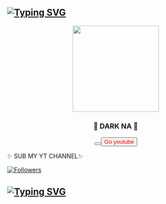 
## [![Typing SVG](https://readme-typing-svg.herokuapp.com?font=Rockstar-ExtraBold&color=FF00FF&lines=𝚆𝙴𝙻𝙲𝙾𝙼𝙴+𝚃𝙾+DARK+NA+CODE+PROFILE.;𝙲𝚁𝙴𝙰𝚃𝙴𝙳+𝙱𝚈+NILAMBARA;𝘛𝘏𝘈𝘕𝘒𝘚+𝘍𝘙𝘖+𝘝𝘐𝘚𝘐𝘛𝘐𝘕𝘎+𝘔𝘠+𝘎𝘐𝘛)](https://git.io/typing-svg)
<div align="center">
<center><img src = "https://yt3.ggpht.com/H418zVdoiKMrnvIAdAg_7j5ym40ph9a8crzf9MvZoOAcve3hNP-nPTmGSqdGOrJ02Zik-fH3sQ=s900-c-k-c0x00ffffff-no-rj" width="200" height="200"></center>
  <h3> 💞 DARK NA 💞</h3>
  <button> <a href = "https://www.youtube.com/channel/UCBbXJI6DPbmXDuWkHk819pw" ><button style = "color:red">Go youtube </button></a></button>
  </div>
  
<p>✨ SUB MY YT CHANNEL✨  </p>

<!---
acedemy/acedemy is a ✨ special ✨ repository because its `README.md` (this file) appears on your GitHub profile.
You can click the Preview link to take a look at your changes.
◦➛  « » ●■ ☆
--->
<a href="https://github.com/acedemy/followers"><img title="Followers" src="https://img.shields.io/github/followers/DGXeon?color=red&style=flat-square">
## [![Typing SVG](https://readme-typing-svg.herokuapp.com?font=Rockstar-ExtraBold&color=green&lines=DARK+NA+V3+COMMING+SOON)](https://git.io/typing-svg)
